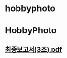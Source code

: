 # hobbyphoto

# HobbyPhoto
## [최종보고서(3조).pdf](https://github.com/kh-final3/hobbyphoto/files/12911299/3.pdf)
